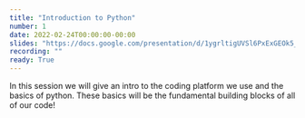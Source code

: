 ```yaml
---
title: "Introduction to Python"
number: 1
date: 2022-02-24T00:00:00-00:00
slides: "https://docs.google.com/presentation/d/1ygrltigUVSl6PxExGEOk5_erBCSWNH4dho-fLbIewrg/edit?usp=sharing"
recording: ""
ready: True
---
```


In this session we will give an intro to the coding platform we use and the basics of python. These basics will be the fundamental building blocks of all of our code!